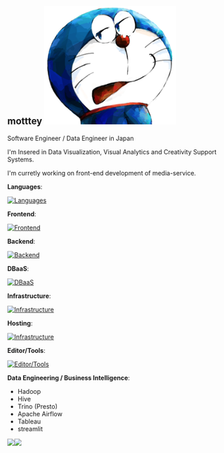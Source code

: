 ## motttey  <img src="profile.png" width="300px" alt="I love Doraemon.">

Software Engineer / Data Engineer in Japan 

I'm Insered in Data Visualization, Visual Analytics and Creativity Support Systems.

I'm curretly working on front-end development of media-service.


**Languages**:

[![Languages](https://skillicons.dev/icons?i=js,ts,python,java)](https://skillicons.dev)

**Frontend**:

[![Frontend](https://skillicons.dev/icons?i=html,css,nodejs,d3,threejs,react,nextjs,vite,vue,nuxtjs,vitest,jest,jquery,tailwind,npm,yarn&perline=6)](https://skillicons.dev)

**Backend**:

[![Backend](https://skillicons.dev/icons?i=spring,maven,gradle)](https://skillicons.dev)

**DBaaS**:

[![DBaaS](https://skillicons.dev/icons?i=mysql,cassandra)](https://skillicons.dev)

**Infrastructure**:

[![Infrastructure](https://skillicons.dev/icons?i=kubernetes)](https://skillicons.dev)

**Hosting**:

[![Infrastructure](https://skillicons.dev/icons?i=netlify,firebase)](https://skillicons.dev)

**Editor/Tools**:

[![Editor/Tools](https://skillicons.dev/icons?i=vscode,idea,git,github)](https://skillicons.dev)

**Data Engineering / Business Intelligence**:
- Hadoop
- Hive
- Trino (Presto)
- Apache Airflow
- Tableau
- streamlit

<a href="https://github.com/motttey/github-readme-stats">
  <img align="left" src="https://github-readme-stats.vercel.app/api?username=motttey&count_private=true&include_all_commits&show_icons=true&show_icons=true" />
</a>
<a href="https://github.com/motttey/github-readme-stats">
  <img align="left" src="https://github-readme-stats.vercel.app/api/top-langs/?username=motttey" />
</a>
